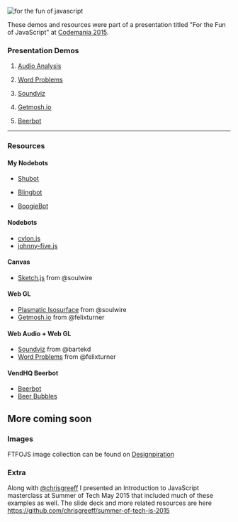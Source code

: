 ![for the fun of javascript](https://cloud.githubusercontent.com/assets/1064684/7306797/1cfb06a0-ea5c-11e4-9305-f9b4732bd20f.png)

These demos and resources were part of a presentation titled "For the Fun of JavaScript" at [Codemania 2015](http://codemania.co.nz).

### Presentation Demos

1. <a href="http://www.airtightinteractive.com/demos/js/uberviz/audioanalysis/" target="_blank">Audio Analysis</a>

2. <a href="http://www.airtightinteractive.com/demos/js/uberviz/wordproblems/" target="_blank">Word Problems</a>

3. <a href="http://all.toolprototype.com/soundviz/" target="_blank">Soundviz</a>

4. <a href="http://getmosh.io" target="_blank">Getmosh.io</a>

5. <a href="http://beerbot.sys.vendhq.com/" target="_blank">Beerbot</a>

________

### Resources

#### My Nodebots

- <a href="https://github.com/sehsarah/shubot" target="_blank">Shubot</a>

- <a href="https://github.com/sehsarah/blingbot" target="_blank">Blingbot</a>

- <a href="https://github.com/sehsarah/boogie-bot" target="_blank">BoogieBot</a>

#### Nodebots

- <a href="http://cylonjs.com" target="_blank">cylon.js</a>
- <a href="https://github.com/rwaldron/johnny-five" target="_blank">johnny-five.js</a>

#### Canvas

- <a href="http://soulwire.github.io/sketch.js/" target="_blank">Sketch.js</a> from @soulwire

#### Web GL

- <a href="http://soulwire.github.io/Plasmatic-Isosurface/" target="_blank">Plasmatic Isosurface</a> from @soulwire
- <a href="http://getmosh.io" target="_blank">Getmosh.io</a> from @felixturner

#### Web Audio + Web GL

- <a href="http://all.toolprototype.com/soundviz/" target="_blank">Soundviz</a> from @bartekd
- <a href="http://www.airtightinteractive.com/demos/js/uberviz/wordproblems/" target="_blank">Word Problems</a> from @felixturner

#### VendHQ Beerbot

- <a href="http://beerbot.sys.vendhq.com" target="_blank">Beerbot</a>
- <a href="https://github.com/sehsarah/beer-bubbles" target="_blank">Beer Bubbles</a>


## More coming soon


### Images

FTFOJS image collection can be found on <a href="http://designspiration.net/sehsarah/ftfojs/" target="_blank">Designpiration</a>

### Extra

Along with [@chrisgreeff](https://github.com/chrisgreeff) I presented an Introduction to JavaScript masterclass at Summer of Tech May 2015 that included much of these examples as well. The slide deck and more related resources are here https://github.com/chrisgreeff/summer-of-tech-js-2015
